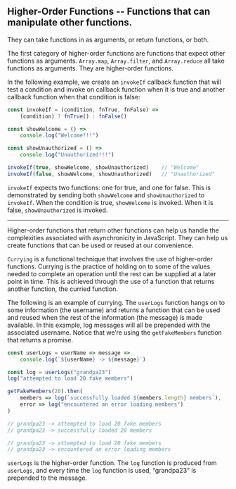 ## Higher-Order Functions -- Functions that can manipulate other functions.

They can take functions in as arguments, or return functions, or both.

The first category of higher-order functions are functions that expect other functions as arguments. `Array.map`, `Array.filter`, and `Array.reduce` all take functions as arguments. They are higher-order functions.

In the following example, we create an `invokeIf` callback function that will test a condition and invoke on callback function when it is true and another callback function when that condition is false:

```javascript
const invokeIf = (condition, fnTrue, fnFalse) => 
    (condition) ? fnTrue() : fnFalse()

const showWelcome = () => 
    console.log("Welcome!!!")

const showUnauthorized = () => 
    console.log("Unauthorized!!!")

invokeIf(true, showWelcome, showUnauthorized)    // "Welcome"
invokeIf(false, showWelcome, showUnauthorized)   // "Unauthorized"
```

`invokeIf` expects two functions: one for true, and one for false. This is demonstrated by sending both `showWelcome` and `showUnauthorized` to `invokeIf`. When the condition is true, `showWelcome` is invoked. When it is false, `showUnauthorized` is invoked.

---

Higher-order functions that return other functions can help us handle the complexities associated with asynchronicity in JavaScript. They can help us create functions that can be used or reused at our convenience.

`Currying` is a functional technique that involves the use of higher-order functions. Currying is the practice of holding on to some of the values needed to complete an operation until the rest can be supplied at a later point in time. This is achieved through the use of a function that returns another function, the curried function.

The following is an example of currying. The `userLogs` function hangs on to some information (the username) and returns a function that can be used and reused when the rest of the information (the message) is made available. In this example, log messages will all be prepended with the associated username. Notice that we’re using the `getFakeMembers` function that returns a promise.

```javascript
const userLogs = userName => message => 
    console.log(`${userName} -> ${message}`)

const log = userLogs("grandpa23")
log("attempted to load 20 fake members")

getFakeMembers(20).then(
    members => log(`successfully loaded ${members.length} members`),
    error => log("encountered an error loading members")
)

// grandpa23 -> attempted to load 20 fake members
// grandpa23 -> successfully loaded 20 members

// grandpa23 -> attempted to load 20 fake members
// grandpa23 -> encountered an error loading members
```

`userLogs` is the higher-order function. The `log` function is produced from `userLogs`, and every time the `log` function is used, “grandpa23” is prepended to the message.



